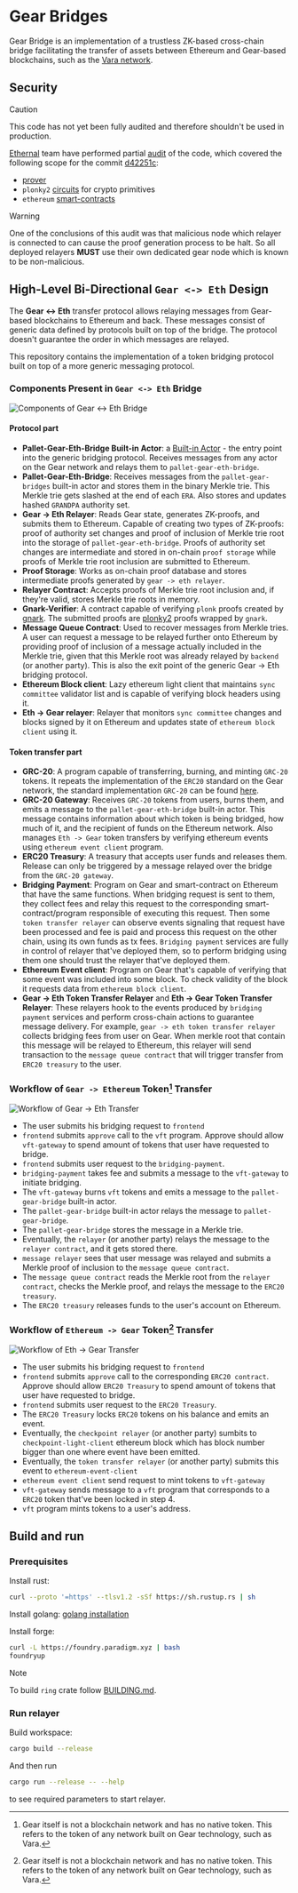 # Gear Bridges

Gear Bridge is an implementation of a trustless ZK-based cross-chain bridge facilitating the transfer of assets between Ethereum and Gear-based blockchains, such as the [Vara network](https://vara.network/).

## Security

> [!CAUTION]
> This code has not yet been fully audited and therefore shouldn't be used in production.

[Ethernal](https://ethernal.tech/) team have performed partial [audit](audits/ethernal.pdf) of the code, which covered the following scope for the commit [d42251c](https://github.com/gear-tech/gear-bridges/commit/d42251c3c9d94309a7855d6d774c6054a139a674):

- [prover](https://github.com/gear-tech/gear-bridges/tree/d42251c3c9d94309a7855d6d774c6054a139a674/prover)
- `plonky2` [circuits](https://github.com/gear-tech/gear-bridges/tree/d42251c3c9d94309a7855d6d774c6054a139a674/circuits) for crypto primitives
- `ethereum` [smart-contracts](https://github.com/gear-tech/gear-bridges/tree/d42251c3c9d94309a7855d6d774c6054a139a674/ethereum)

> [!WARNING]
> One of the conclusions of this audit was that malicious node which relayer is connected to can cause the proof generation process to be halt. So all deployed relayers **MUST** use their own dedicated gear node which is known to be non-malicious.

## High-Level Bi-Directional `Gear <-> Eth` Design

The **Gear <-> Eth** transfer protocol allows relaying messages from Gear-based blockchains to Ethereum and back. These messages consist of generic data defined by protocols built on top of the bridge. The protocol doesn't guarantee the order in which messages are relayed.

This repository contains the implementation of a token bridging protocol built on top of a more generic messaging protocol.

### Components Present in `Gear <-> Eth` Bridge

![Components of Gear <-> Eth Bridge](images/block_diagram.png)

#### Protocol part

- **Pallet-Gear-Eth-Bridge Built-in Actor**: a [Built-in Actor](https://wiki.gear-tech.io/docs/gear/features/builtin-actors) - the entry point into the generic bridging protocol. Receives messages from any actor on the Gear network and relays them to `pallet-gear-eth-bridge`.
- **Pallet-Gear-Eth-Bridge**: Receives messages from the `pallet-gear-bridges` built-in actor and stores them in the binary Merkle trie. This Merkle trie gets slashed at the end of each `ERA`. Also stores and updates hashed `GRANDPA` authority set.
- **Gear -> Eth Relayer**: Reads Gear state, generates ZK-proofs, and submits them to Ethereum. Capable of creating two types of ZK-proofs: proof of authority set changes and proof of inclusion of Merkle trie root into the storage of `pallet-gear-eth-bridge`. Proofs of authority set changes are intermediate and stored in on-chain `proof storage` while proofs of Merkle trie root inclusion are submitted to Ethereum.
- **Proof Storage**: Works as on-chain proof database and stores intermediate proofs generated by `gear -> eth relayer`.
- **Relayer Contract**: Accepts proofs of Merkle trie root inclusion and, if they're valid, stores Merkle trie roots in memory.
- **Gnark-Verifier**: A contract capable of verifying `plonk` proofs created by [gnark](https://github.com/Consensys/gnark). The submitted proofs are [plonky2](https://github.com/0xPolygonZero/plonky2) proofs wrapped by `gnark`.
- **Message Queue Contract**: Used to recover messages from Merkle tries. A user can request a message to be relayed further onto Ethereum by providing proof of inclusion of a message actually included in the Merkle trie, given that this Merkle root was already relayed by `backend` (or another party). This is also the exit point of the generic Gear -> Eth bridging protocol.
- **Ethereum Block client**: Lazy ethereum light client that maintains `sync committee` validator list and is capable of verifying block headers using it.
- **Eth -> Gear relayer**: Relayer that monitors `sync committee` changes and blocks signed by it on Ethereum and updates state of `ethereum block client` using it.

#### Token transfer part

- **GRC-20**: A program capable of transferring, burning, and minting `GRC-20` tokens. It repeats the implementation of the `ERC20` standard on the Gear network, the standard implementation `GRC-20` can be found [here](https://github.com/gear-foundation/standards/tree/master/gear-erc20).
- **GRC-20 Gateway**: Receives `GRC-20` tokens from users, burns them, and emits a message to the `pallet-gear-eth-bridge` built-in actor. This message contains information about which token is being bridged, how much of it, and the recipient of funds on the Ethereum network. Also manages `Eth -> Gear` token transfers by verifying ethereum events using `ethereum event client` program.
- **ERC20 Treasury**: A treasury that accepts user funds and releases them. Release can only be triggered by a message relayed over the bridge from the `GRC-20 gateway`.
- **Bridging Payment**: Program on Gear and smart-contract on Ethereum that have the same functions. When bridging request is sent to them, they collect fees and relay this request to the corresponding smart-contract/program responsible of executing this request. Then some `token transfer relayer` can observe events signaling that request have been processed and fee is paid and process this request on the other chain, using its own funds as tx fees. `Bridging payment` services are fully in control of relayer that've deployed them, so to perform bridging using them one should trust the relayer that've deployed them.
- **Ethereum Event client**: Program on Gear that's capable of verifying that some event was included into some block. To check validity of the block it requests data from `ethereum block client`.
- **Gear -> Eth Token Transfer Relayer** and **Eth -> Gear Token Transfer Relayer**: These relayers hook to the events produced by `bridging payment` services and perform cross-chain actions to guarantee message delivery. For example, `gear -> eth token transfer relayer` collects bridging fees from user on Gear. When merkle root that contain this message will be relayed to Ethereum, this relayer will send transaction to the `message queue contract` that will trigger transfer from `ERC20 treasury` to the user.

### Workflow of `Gear -> Ethereum` Token[^1] Transfer

![Workflow of Gear -> Eth Transfer](images/gear_eth_transfer.png)

- The user submits his bridging request to `frontend`
- `frontend` submits `approve` call to the `vft` program. Approve should allow `vft-gateway` to spend amount of tokens that user have requested to bridge.
- `frontend` submits user request to the `bridging-payment`.
- `bridging-payment` takes fee and submits a message to the `vft-gateway` to initiate bridging.
- The `vft-gateway` burns `vft` tokens and emits a message to the `pallet-gear-bridge` built-in actor.
- The `pallet-gear-bridge` built-in actor relays the message to `pallet-gear-bridge`.
- The `pallet-gear-bridge` stores the message in a Merkle trie.
- Eventually, the `relayer` (or another party) relays the message to the `relayer contract`, and it gets stored there.
- `message relayer` sees that user message was relayed and submits a Merkle proof of inclusion to the `message queue contract`.
- The `message queue contract` reads the Merkle root from the `relayer contract`, checks the Merkle proof, and relays the message to the `ERC20 treasury`.
- The `ERC20 treasury` releases funds to the user's account on Ethereum.

### Workflow of `Ethereum -> Gear` Token[^1] Transfer

![Workflow of Eth -> Gear Transfer](images/eth_gear_transfer.png)

- The user submits his bridging request to `frontend`
- `frontend` submits `approve` call to the corresponding `ERC20 contract`. Approve should allow `ERC20 Treasury` to spend amount of tokens that user have requested to bridge.
- `frontend` submits user request to the `ERC20 Treasury`.
- The `ERC20 Treasury` locks `ERC20` tokens on his balance and emits an event.
- Eventually, the `checkpoint relayer` (or another party) sumbits to `checkpoint-light-client` ethereum block which has block number bigger than one where event have been emitted.
- Eventually, the `token transfer relayer` (or another party) submits this event to `ethereum-event-client`
- `ethereum event client` send request to mint tokens to `vft-gateway`
- `vft-gateway` sends message to a `vft` program that corresponds to a `ERC20` token that've been locked in step 4.
- `vft` program mints tokens to a user's address.

## Build and run

### Prerequisites

Install rust:
```sh
curl --proto '=https' --tlsv1.2 -sSf https://sh.rustup.rs | sh
```

Install golang: [golang installation](https://go.dev/doc/install)

Install forge:
```sh
curl -L https://foundry.paradigm.xyz | bash
foundryup
```

> [!NOTE]
> To build `ring` crate follow [BUILDING.md](https://github.com/gear-tech/ring/blob/main/BUILDING.md).

### Run relayer

Build workspace:
```sh
cargo build --release
```

And then run
```sh
cargo run --release -- --help
```
to see required parameters to start relayer.

[^1]: Gear itself is not a blockchain network and has no native token. This refers to the token of any network built on Gear technology, such as Vara.
